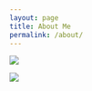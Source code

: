 ```yaml
---
layout: page
title: About Me
permalink: /about/
---
```


![]({{site.baseurl}}/images/do_not_go_gentle_into_that_good_night.png)

![]({{site.baseurl}}/images/Interstellar_through.jpg)


<!-- This is where you put the contents of your *About* page. Like all your pages, it's in [Markdown](https://guides.github.com/features/mastering-markdown/) format. -->

<!-- This website is powered by **[fastpages](https://github.com/fastai/fastpages)** [^1]. -->

<!-- [^1]:a blogging platform that natively supports Jupyter notebooks in addition to other formats. -->
